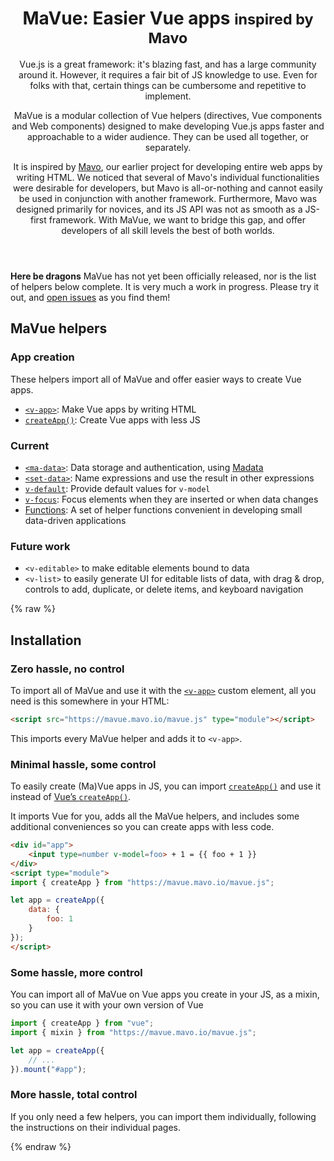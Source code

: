 <header>

<h1>MaVue: Easier Vue apps <small>inspired by Mavo</small></h1>

Vue.js is a great framework: it's blazing fast, and has a large community around it.
However, it requires a fair bit of JS knowledge to use.
Even for folks with that, certain things can be cumbersome and repetitive to implement.

MaVue is a modular collection of Vue helpers (directives, Vue components and Web components)
designed to make developing Vue.js apps
faster and approachable to a wider audience.
They can be used all together, or separately.

It is inspired by [Mavo](https://mavo.io), our earlier project for developing entire web apps by writing HTML.
We noticed that several of Mavo's individual functionalities were desirable for developers,
but Mavo is all-or-nothing and cannot easily be used in conjunction with another framework.
Furthermore, Mavo was designed primarily for novices, and its JS API was not as smooth as a JS-first framework.
With MaVue, we want to bridge this gap, and offer developers of all skill levels the best of both worlds.

</header>

<main>

<div class="warning">

**Here be dragons** MaVue has not yet been officially released,
nor is the list of helpers below complete.
It is very much a work in progress.
Please try it out, and [open issues](https://github.com/mavoweb/mavue/issues) as you find them!

</div>

## MaVue helpers

### App creation

These helpers import all of MaVue and offer easier ways to create Vue apps.

- [`<v-app>`](./v-app/): Make Vue apps by writing HTML
- [`createApp()`](./create-app/): Create Vue apps with less JS

### Current

- [`<ma-data>`](./ma-data/): Data storage and authentication, using [Madata](https://madata.dev)
- [`<set-data>`](./set-data/): Name expressions and use the result in other expressions
- [`v-default`](./v-default/): Provide default values for `v-model`
- [`v-focus`](./v-focus/): Focus elements when they are inserted or when data changes
- [Functions](./functions/): A set of helper functions convenient in developing small data-driven applications

### Future work

- `<v-editable>` to make editable elements bound to data
- `<v-list>` to easily generate UI for editable lists of data, with drag & drop, controls to add, duplicate, or delete items, and keyboard navigation

{% raw %}
<h2 id="installation">Installation</h2>

### Zero hassle, no control

To import all of MaVue and use it with the [`<v-app>`](./v-app/) custom element, all you need is this somewhere in your HTML:

```html
<script src="https://mavue.mavo.io/mavue.js" type="module"></script>
```

This imports every MaVue helper and adds it to `<v-app>`.

### Minimal hassle, some control

To easily create (Ma)Vue apps in JS, you can import [`createApp()`](./create-app/) and use it
instead of [Vue’s `createApp()`](https://vuejs.org/guide/essentials/application.html).

It imports Vue for you, adds all the MaVue helpers,
and includes some additional conveniences so you can create apps with less code.


```html
<div id="app">
	<input type=number v-model=foo> + 1 = {{ foo + 1 }}
</div>
<script type="module">
import { createApp } from "https://mavue.mavo.io/mavue.js";

let app = createApp({
	data: {
		foo: 1
	}
});
</script>
```

### Some hassle, more control

You can import all of MaVue on Vue apps you create in your JS, as a mixin,
so you can use it with your own version of Vue

```js
import { createApp } from "vue";
import { mixin } from "https://mavue.mavo.io/mavue.js";

let app = createApp({
	// ...
}).mount("#app");
```

### More hassle, total control

If you only need a few helpers, you can import them individually,
following the instructions on their individual pages.

{% endraw %}

</main>
